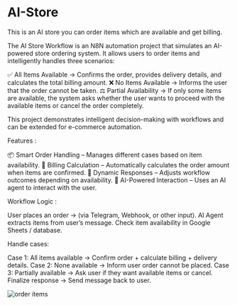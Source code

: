 # AI-Store
This is an AI store you can order items which are available and get billing.


The AI Store Workflow is an N8N automation project that simulates an AI-powered store ordering system.
It allows users to order items and intelligently handles three scenarios:

✅ All Items Available → Confirms the order, provides delivery details, and calculates the total billing amount.
❌ No Items Available → Informs the user that the order cannot be taken.
⚖️ Partial Availability → If only some items are available, the system asks whether the user wants to proceed with the available items or cancel the order completely.

This project demonstrates intelligent decision-making with workflows and can be extended for e-commerce automation.

Features :

📦 Smart Order Handling – Manages different cases based on item availability.
🧾 Billing Calculation – Automatically calculates the order amount when items are confirmed.
🔄 Dynamic Responses – Adjusts workflow outcomes depending on availability.
🤖 AI-Powered Interaction – Uses an AI agent to interact with the user.

Workflow Logic :

User places an order → (via Telegram, Webhook, or other input).
AI Agent extracts items from user’s message.
Check item availability in Google Sheets / database.

Handle cases:

Case 1: All items available → Confirm order + calculate billing + delivery details.
Case 2: None available → Inform user order cannot be placed.
Case 3: Partially available → Ask user if they want available items or cancel.
Finalize response → Send message back to user.

![order items](https://github.com/user-attachments/assets/31332845-2b74-45c6-be62-08859cb597d8)
